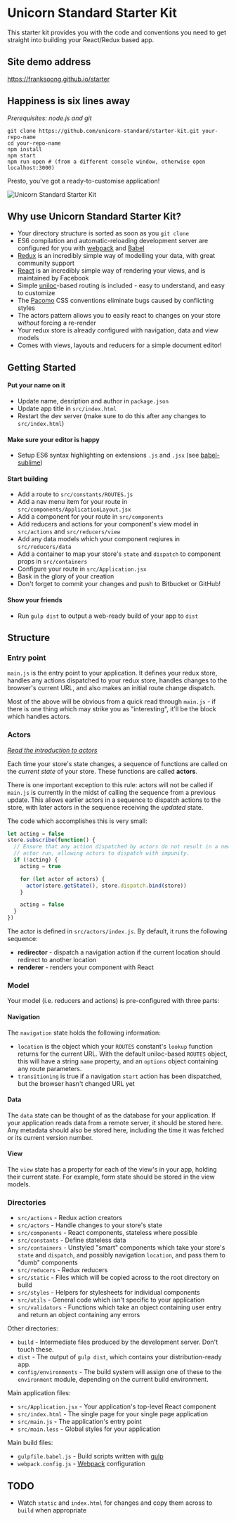 # Unicorn Standard Starter Kit

This starter kit provides you with the code and conventions you need to get straight into building your React/Redux based app.

## Site demo address
https://franksoong.github.io/starter

## Happiness is six lines away

*Prerequisites: node.js and git*

```
git clone https://github.com/unicorn-standard/starter-kit.git your-repo-name
cd your-repo-name
npm install
npm start
npm run open # (from a different console window, otherwise open localhost:3000)
```

Presto, you've got a ready-to-customise application!

![Unicorn Standard Starter Kit](http://unicornstandard.com/files/boilerplate.png?1)

## Why use Unicorn Standard Starter Kit?

- Your directory structure is sorted as soon as you `git clone`
- ES6 compilation and automatic-reloading development server are configured for you with [webpack](https://webpack.github.io/) and [Babel](https://babeljs.io/)
- [Redux](http://redux.js.org/) is an incredibly simple way of modelling your data, with great community support
- [React](https://www.reactjs.org/) is an incredibly simple way of rendering your views, and is maintained by Facebook
- Simple [uniloc](http://unicornstandard.com/packages/uniloc.html)-based routing is included - easy to understand, and easy to customize
- The [Pacomo](http://unicornstandard.com/packages/pacomo.html) CSS conventions eliminate bugs caused by conflicting styles
- The actors pattern allows you to easily react to changes on your store *without* forcing a re-render
- Your redux store is already configured with navigation, data and view models
- Comes with views, layouts and reducers for a simple document editor!

## Getting Started

#### Put your name on it

- Update name, desription and author in `package.json`
- Update app title in `src/index.html`
- Restart the dev server (make sure to do this after any changes to `src/index.html`)

#### Make sure your editor is happy

- Setup ES6 syntax highlighting on extensions `.js` and `.jsx` (see [babel-sublime](https://github.com/babel/babel-sublime))

#### Start building

- Add a route to `src/constants/ROUTES.js`
- Add a nav menu item for your route in `src/components/ApplicationLayout.jsx`
- Add a component for your route in `src/components`
- Add reducers and actions for your component's view model in `src/actions` and `src/reducers/view`
- Add any data models which your component reqiures in `src/reducers/data`
- Add a container to map your store's `state` and `dispatch` to component props in `src/containers`
- Configure your route in `src/Application.jsx`
- Bask in the glory of your creation
- Don't forget to commit your changes and push to Bitbucket or GitHub!

#### Show your friends

- Run `gulp dist` to output a web-ready build of your app to `dist`

## Structure

### Entry point

`main.js` is the entry point to your application. It defines your redux store, handles any actions dispatched to your redux store, handles changes to the browser's current URL, and also makes an initial route change dispatch.

Most of the above will be obvious from a quick read through `main.js` - if there is one thing which may strike you as "interesting", it'll be the block which handles actors.

### Actors

*[Read the introduction to actors](http://jamesknelson.com/join-the-dark-side-of-the-flux-responding-to-actions-with-actors/)*

Each time your store's state changes, a sequence of functions are called on the *current state* of your store. These functions are called **actors**.

There is one important exception to this rule: actors will not be called if `main.js` is currently in the midst of calling the sequence from a previous update. This allows earlier actors in a sequence to dispatch actions to the store, with later actors in the sequence receiving the *updated* state.

The code which accomplishes this is very small:

```javascript
let acting = false
store.subscribe(function() {
  // Ensure that any action dispatched by actors do not result in a new
  // actor run, allowing actors to dispatch with impunity.
  if (!acting) {
    acting = true

    for (let actor of actors) {
      actor(store.getState(), store.dispatch.bind(store))
    }

    acting = false
  }
})
```

The actor is defined in `src/actors/index.js`. By default, it runs the following sequence:

- **redirector** - dispatch a navigation action if the current location should redirect to another location
- **renderer** - renders your <Application> component with React

### Model

Your model (i.e. reducers and actions) is pre-configured with three parts:

#### Navigation

The `navigation` state holds the following information:

- `location` is the object which your `ROUTES` constant's `lookup` function returns for the current URL. With the default uniloc-based `ROUTES` object, this will have a string `name` property, and an `options` object containing any route parameters.
- `transitioning` is true if a navigation `start` action has been dispatched, but the browser hasn't changed URL yet

#### Data

The `data` state can be thought of as the database for your application. If your application reads data from a remote server, it should be stored here. Any metadata should also be stored here, including the time it was fetched or its current version number.

#### View

The `view` state has a property for each of the view's in your app, holding their current state. For example, form state should be stored in the view models.

### Directories

- `src/actions` - Redux action creators
- `src/actors` - Handle changes to your store's state
- `src/components` - React components, stateless where possible
- `src/constants` - Define stateless data
- `src/containers` - Unstyled "smart" components which take your store's `state` and `dispatch`, and possibly navigation `location`, and pass them to "dumb" components
- `src/reducers` - Redux reducers
- `src/static` - Files which will be copied across to the root directory on build
- `src/styles` - Helpers for stylesheets for individual components
- `src/utils` - General code which isn't specific to your application
- `src/validators` - Functions which take an object containing user entry and return an object containing any errors

Other directories:

- `build` - Intermediate files produced by the development server. Don't touch these.
- `dist` - The output of `gulp dist`, which contains your distribution-ready app.
- `config/environments` - The build system will assign one of these to the `environment` module, depending on the current build environment.

Main application files:

- `src/Application.jsx` - Your application's top-level React component
- `src/index.html` - The single page for your single page application
- `src/main.js` - The application's entry point
- `src/main.less` - Global styles for your application

Main build files:

- `gulpfile.babel.js` - Build scripts written with [gulp](http://gulpjs.com/)
- `webpack.config.js` - [Webpack](http://webpack.github.io/) configuration

## TODO

- Watch `static` and `index.html` for changes and copy them across to `build` when appropriate
